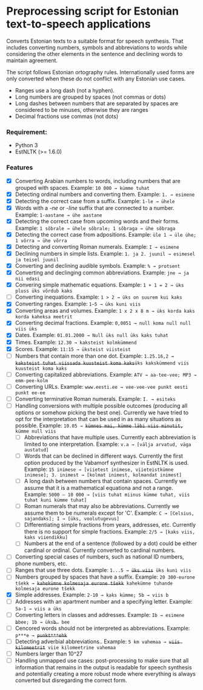 # Preprocessing script for Estonian text-to-speech applications
Converts Estonian texts to a suitable format for speech synthesis. That includes converting numbers, symbols and
 abbreviations to words while considering the other elements in the sentence and declining words to maintain agreement.

The script follows Estonian ortography rules. Internationally used forms are only converted when these do not
 conflict with any Estonian use cases.
- Ranges use a long dash (not a hyphen).
- Long numbers are grouped by spaces (not commas or dots)
- Long dashes between numbers that are separated by spaces are considered to be minuses, otherwise they are ranges
- Decimal fractions use commas (not dots) 

### Requirement:
- Python 3
- EstNLTK (>= 1.6.0)

### Features


- [x] Converting Arabian numbers to words, including numbers that are grouped with spaces. Example: `10 000 → kümme
 tuhat`
- [x] Detecting ordinal numbers and converting them. Example: `1. → esimene`
- [x] Detecting the correct case from a suffix. Example: `1-le → ühele`
- [x] Words with a *-ne* or *-line* suffix that are connected to a number. Example: `1-aastane
 → ühe aastane`
- [x] Detecting the correct case from upcoming words and their forms. Example: `1 sõbrale → ühele sõbrale; 1 sõbraga
 → ühe sõbraga`
- [x] Detecting the correct case from adpositions. Example: `üle 1 → üle ühe; 1 võrra → ühe võrra`
- [x] Detecting and converting Roman numerals. Example: `I → esimene`
- [x] Declining numbers in simple lists. Example: `1. ja 2. juunil → esimesel ja teisel
 juunil`
- [x] Converting and declining audible symbols. Example: `% → protsent`
- [x] Converting and declinging common abbreviations. Example: `jne → ja nii edasi`
- [x] Convering simple mathematic equations. Example: `1 + 1 = 2 → üks pluss üks võrdub kaks`
- [ ] Converting inequations. Example: `1 > 2 → üks on suurem kui kaks`
- [x] Converting ranges. Example: `1–5 → üks kuni viis`
- [x] Converting areas and volumes. Example: `1 x 2 x 8 m → üks korda kaks korda kaheksa meetrit`
- [x] Converting decimal fractions. Example: `0,0051 → null koma null null viis üks`
- [x] Dates. Example: `01.01.2000 → Null üks null üks kaks tuhat`
- [x] Times. Example: `12.30 → kaksteist kolmkümmend`
- [x] Scores. Example: `11:15 → üksteist viisteist`
- [ ] Numbers that contain more than one dot. Example: `1.25.16,2 → `<del>`kaksteist tuhat
 viissada kuusteist koma kaks`</del>`üks kakskümmend viis kuusteist koma kaks`
- [ ] Converting capitalized abbreviations. Example: `ATV → aa-tee-vee; MP3 → emm-pee-kolm` 
- [ ] Converting URLs. Example: `www.eesti.ee → vee-vee-vee punkt eesti punkt ee-ee`
- [ ] Converting terminative Roman numerals. Example: `I. → esiteks`
- [ ] Handling conversions with multiple possible outcomes (producing all options or somehow picking the best one).
 Currently we have tried to opt for the interpretation that can be used in as many situations as possible. 
 Example: `10.05 → `<del>`kümnes mai, kümme läbi viis minutit,`</del>` kümme null viis`
    - [ ] Abbreviations that have multiple uses. Currently each abbreviation is limited to one interpretation. 
    Example: `v.a → [välja arvatud, väga austatud]`
    - [ ] Words that can be declined in different ways. Currently the first option produced by the Vabamorf
     synthesizer in EstNLTK is used. Example: 
     `15 inimese → [viietest inimese, viieteistkümne inimese]; 3. inimest → [kolmat inimest, kolmandat inimest]`
    - [ ] A long dash between numbers that contain spaces. Currently we assume that it is a mathematical equationa
     and not a range. Example: `5000 – 10 000 → [viis tuhat miinus kümme tuhat, viis tuhat kuni kümme tuhat]`
    - [ ] Roman numerals that may also be abbreviations. Currently we assume them to be numerals except for 'C'. 
    Example: `C → [Celsius, sajandaks]; I → [üks, voolutugevus]`
    - [ ] Differentiating simple fractions from years, addresses, etc. Currently there is no support for simple
     fractions. Example: `2/5 → [kaks viis, kaks viiendikku]`
    - [ ] Numbers at the end of a sentence (followed by a dot) could be either cardinal or ordinal. Currently
     converted to cardinal numbers.
- [ ] Converting special cases of numbers, such as national ID numbers, phone numbers, etc.
- [ ] Ranges that use three dots. Example: `1...5 → `<del>`üks viis`</del>` üks kuni viis`
- [ ] Numbers grouped by spaces that have a suffix. Example: `20 300-eurone tšekk → `<del>`kahekümne kolmesaja
 eurone tšekk`</del>` kahekümne tuhande kolmesaja eurone tšekk`
- [x] Simple addresses. Example: `2-10 → kaks kümme; 5b → viis b`
- [ ] Addresses with an apartment number and a specifying letter. Example: `5a-1 → viis a üks`
- [ ] Converting letters in classes and addresses. Example: `Ib → esimene `<del>`b`</del>` bee; 1b → üks `<del>`b
`</del>` bee`
- [ ] Cencored words should not be interpreted as abbreviations. Example: `p***e → `<del>`punkt***ehk`</del>
- [ ] Detecting adverbial abbreviations.. Example: `5 km vahemaa → `<del>`viis
 kilomeetrit`</del>` viie
 kilomeetrine vahemaa`
- [ ] Numbers larger than 10^27
- [ ] Handling unmapped use cases: post-processing to make sure that all information that remains in the output is
 readable for speech synthesis and potentially creating a more robust mode where everything is always converted 
 but disregarding the correct form.